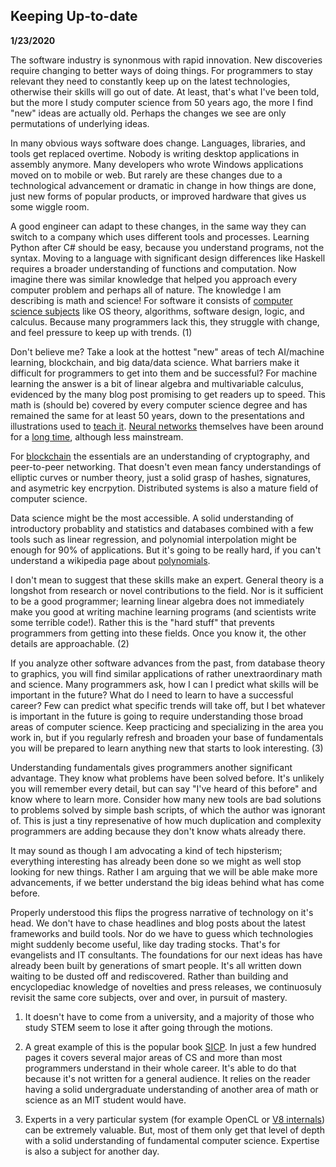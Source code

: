 Keeping Up-to-date
--------------------------
**1/23/2020**

The software industry is synonmous with rapid innovation.
New discoveries require changing to better ways of doing things.
For programmers to stay relevant they need to constantly keep up on the latest technologies,
otherwise their skills will go out of date.
At least, that's what I've been told,
but the more I study computer science from 50 years ago,
the more I find "new" ideas are actually old.
Perhaps the changes we see are only permutations
of underlying ideas.

In many obvious ways software does change.
Languages, libraries, and tools get replaced overtime.
Nobody is writing desktop applications in assembly anymore.
Many developers who wrote Windows applications moved on to mobile or web.
But rarely are these changes due to a technological advancement
or dramatic in change in how things are done, just new forms
of popular products, or improved hardware that gives us some wiggle room.

A good engineer can adapt to these changes, in the same way they can switch
to a company which uses different tools and processes.
Learning Python after C# should be easy, because you understand programs, not the syntax.
Moving to a language with significant design differences like Haskell requires a broader
understanding of functions and computation.
Now imagine there was similar knowledge that helped you approach every computer problem and perhaps
all of nature.
The knowledge I am describing is math and science!
For software it consists of [computer science subjects][2] like OS theory, algorithms, software design, logic,
and calculus.
Because many programmers lack this, they struggle with change, and feel pressure
to keep up with trends. (1)

Don't believe me?
Take a look at the hottest "new" areas of tech
AI/machine learning, blockchain, and big data/data science.
What barriers make it difficult for programmers to get into them and be successful?
For machine learning the answer is a bit of linear algebra and multivariable calculus,
evidenced by the many blog post promising to get readers up to speed.
This math is (should be) covered by every computer science degree
and has remained the same for at least 50 years,
down to the presentations and illustrations used to [teach it][1]. 
[Neural networks][5] themselves have been around for a [long time][6],
although less mainstream.

For [blockchain][3] the essentials are an understanding of cryptography,
and peer-to-peer networking. That doesn't even mean fancy understandings
of elliptic curves or number theory, just a solid grasp of hashes,
signatures, and asymetric key encrpytion.
Distributed systems is also a mature field of computer science.

Data science might be the most accessible.
A solid understanding of introductory probablity and statistics and databases
combined with a few tools such as linear regression, and polynomial interpolation
might be enough for 90% of applications.
But it's going to be really hard, if you can't understand a wikipedia page about [polynomials][7].

I don't mean to suggest that these skills make an expert.
General theory is a longshot from research or novel contributions to the field. 
Nor is it sufficient to be a good programmer; learning linear algebra does not immediately 
make you good at writing machine learning programs (and scientists write some terrible code!).
Rather this is the "hard stuff" that prevents programmers from getting into these fields.
Once you know it, the other details are approachable. (2)

If you analyze other software advances from the past, from database theory
to graphics, you will find similar applications
of rather unextraordinary math and science.
Many programmers ask, how I can I predict what skills will be important in the future?
What do I need to learn to have a successful career?
Few can predict what specific trends will take off, but I 
bet whatever is important in the future is going to require understanding
those broad areas of computer science.
Keep practicing and specializing in the area you work in, but if you regularly refresh and
broaden your base of fundamentals
you will be prepared to learn anything new that starts to look interesting. (3)

Understanding fundamentals gives programmers another significant advantage.
They know what problems have been solved before.
It's unlikely you will remember every detail, but can say
"I've heard of this before" and know where to learn more.
Consider how many new tools are bad solutions to problems solved by simple bash scripts,
of which the author was ignorant of.
This is just a tiny represenative of how much duplication and complexity
programmers are adding because they don't know whats already there.

It may sound as though I am advocating a kind of tech hipsterism;
everything interesting has already been done so we might
as well stop looking for new things. Rather I am arguing
that we will be able make more advancements, if we better
understand the big ideas behind what has come before.

Properly understood this flips the progress narrative of technology on it's head.
We don't have to chase headlines and blog posts about the latest frameworks
and build tools.
Nor do we have to guess which technologies might suddenly become useful, like day trading stocks.
That's for evangelists and IT consultants.
The foundations for our next ideas has have already been built by generations of smart people.
It's all written down waiting to be dusted off and rediscovered.
Rather than building and encyclopediac knowledge of novelties
 and press releases,
we continuosuly revisit the same core subjects, over and over, in pursuit of mastery.

1. It doesn't have to come from a university, and a majority
of those who study STEM seem to lose it after going through the motions.

2. A great example of this is the 
popular book [SICP][8]. In just a few hundred
pages it covers several major areas of CS and more
than most programmers understand in their whole career.
It's able to do that because it's not written
for a general audience.
It relies on the reader having a solid undergraduate understanding of another
area of math or science as an MIT student would have.

3. Experts in a very particular system
(for example OpenCL or [V8 internals][4]) can be extremely valuable.
But, most of them only get that level of depth with a solid
understanding of fundamental computer science.
Expertise is also a subject for another day.

[1]: https://www.youtube.com/watch?v=wsOoClvZmic
[2]: https://teachyourselfcs.com/
[3]: https://justinmeiners.github.io/tiny-blockchain/
[4]: https://v8.dev/blog
[5]: https://justinmeiners.github.io/neural-nets-sim/
[6]: https://en.wikipedia.org/wiki/Perceptrons_(book)
[7]: https://en.wikipedia.org/wiki/Horner%27s_method
[8]: https://mitpress.mit.edu/sites/default/files/sicp/full-text/book/book.html
